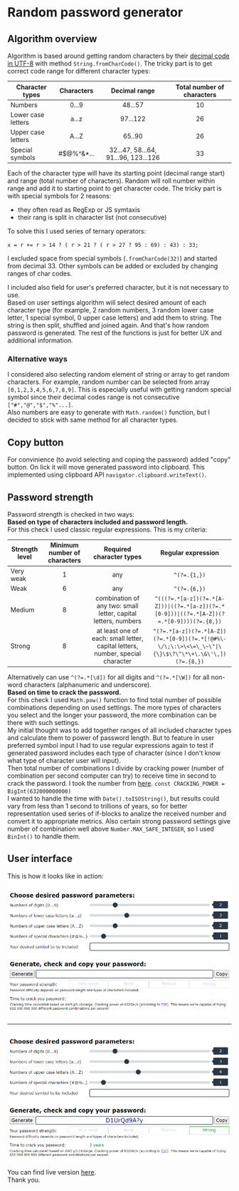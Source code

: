# Random password generator

## Algorithm overview
Algorithm is based around getting random characters by their [decimal code in UTF-8](https://www.w3schools.com/charsets/ref_utf_basic_latin.asp "HTML unicode UTF-8") with method `String.fromCharCode()`. The tricky part is to get correct code range for different character types:     
     
Character types     | Characters | Decimal range                        | Total number of characters
---------------     |:----------:|:-------------:                       |:-------------------------:
Numbers             |0...9       |48...57                               |10
Lower case letters  |a...z       |97...122                              |26
Upper case letters  |A...Z       |65..90                                |26
Special symbols     | #$@%^&*... |32...47, 58...64, 91...96, 123...126  |33
    
Each of the character type will have its starting point (decimal range start) and range (total number of characters). Random will roll number within range and add it to starting point to get character code. The tricky part is with special symbols for 2 reasons:
- they often read as RegExp or JS symtaxis
- their rang is split in character list (not consecutive)    
     
To solve this I used series of ternary operators:
```
x = r += r > 14 ? ( r > 21 ? ( r > 27 ? 95 : 69) : 43) : 33;
```
I excluded space from special symbols (`.fromCharCode(32)`) and started from decimal 33. Other symbols can be added or excluded by changing ranges of char codes.
    
I included also field for user's preferred character, but it is not necessary to use.    
Based on user settings algorithm will select desired amount of each character type (for example, 2 random numbers, 3 random lower case letter, 1 special symbol, 0 upper case letters) and add them to string. The string is then split, shuffled and joined again. And that's how random password is generated. The rest of the functions is just for better UX and additional information.    

### Alternative ways
I considered also selecting random element of string or array to get random characters. For example, random number can be selected from array `[0,1,2,3,4,5,6,7,8,9]`. This is especially useful with getting random special symbol since their decimal codes range is not consecutive `["#","@","$","%"...]`.   
Also numbers are easy to generate with `Math.random()` function, but I decided to stick with same method for all character types.

## Copy button
For convinience (to avoid selecting and coping the password) added "copy" button. On lick it will move generated password into clipboard. This implemented using clipboard API `navigator.clipboard.writeText()`.

## Password strength    
Password strength is checked in two ways:   
__Based on type of characters included and password length.__    
For this check I used classic regular expressions. This is my criteria:   
     
Strength level     | Minimum number of characters | Required character types                                                        | Regular expression
---------------    |:----------:                  |:-------------:                                                                  |:-------------------------:
Very weak          |1                             |any                                                                              |`^(?=.{1,})`
Weak               |6                             |any                                                                              |`^(?=.{6,})`
Medium             |8                             |combination of any two: small letter, capital letters, numbers                   |`^(((?=.*[a-z])(?=.*[A-Z]))\|((?=.*[a-z])(?=.*[0-9]))\|((?=.*[A-Z])(?=.*[0-9])))(?=.{8,})`
Strong             |8                             |at least one of each: small letter, capital letters, number, special character   |`^(?=.*[a-z])(?=.*[A-Z])(?=.*[0-9])(?=.*[!@#%\-\/\;\:\>\<\=\_\~\"\|\{\}\$\?\^\*\+\.\&\'\,])(?=.{8,})`
     
Alternatively can use `^(?=.*[\d])` for all digits and `^(?=.*[\W])` for all non-word characters (alphanumeric and underscore).     
__Based on time to crack the password.__    
For this check I used `Math.pow()` function to find total number of possible combinations depending on used settings. The more types of characters you select and the longer your password, the more combination can be there with such settings.    
My initial thought was to add together ranges of all included character types and calculate them to power of password length. But to feature in user preferred symbol input I had to use regular expressions again to test if generated password includes each type of character (since I don't know what type of character user will input).     
Then total number of combinations I divide by cracking power (number of combination per second computer can try) to receive time in second to crack the password. I took the number from [here](https://www.thesecurityfactory.be/password-cracking-speed/ "Password cracking speed"). `const CRACKING_POWER = BigInt(632000000000)`   
I wanted to handle the time with `Date().toISOString()`, but results could vary from less than 1 second to trillions of years, so for better representation used series of if-blocks to analize the received number and convert it to appropriate metrics.
Also certain strong password settings give number of combination well above `Number.MAX_SAFE_INTEGER`, so I used `BinInt()` to handle them.

## User interface
This is how it looks like in action:   
<img src="./src/screen.png" />    
***
<img src="./src/doneScreen.png" />    
     
You can find live version [here](https://www.thesecurityfactory.be/password-cracking-speed/ "Password cracking speed").     
Thank you.   